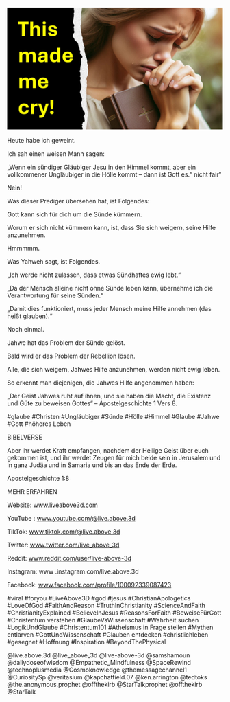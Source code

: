 ![Video cover image](../cover.jpg "cover photo")

Heute habe ich geweint.

Ich sah einen weisen Mann sagen:

„Wenn ein sündiger Gläubiger Jesu in den Himmel kommt, aber ein vollkommener Ungläubiger in die Hölle kommt – dann ist Gott es.“ nicht fair“

Nein!

Was dieser Prediger übersehen hat, ist Folgendes:

Gott kann sich für dich um die Sünde kümmern.

Worum er sich nicht kümmern kann, ist, dass Sie sich weigern, seine Hilfe anzunehmen.

Hmmmmm.

Was Yahweh sagt, ist Folgendes.

„Ich werde nicht zulassen, dass etwas Sündhaftes ewig lebt.“

„Da der Mensch alleine nicht ohne Sünde leben kann, übernehme ich die Verantwortung für seine Sünden.“

„Damit dies funktioniert, muss jeder Mensch meine Hilfe annehmen (das heißt glauben).“

Noch einmal.

Jahwe hat das Problem der Sünde gelöst.

Bald wird er das Problem der Rebellion lösen.

Alle, die sich weigern, Jahwes Hilfe anzunehmen, werden nicht ewig leben.

So erkennt man diejenigen, die Jahwes Hilfe angenommen haben:

„Der Geist Jahwes ruht auf ihnen, und sie haben die Macht, die Existenz und Güte zu beweisen Gottes“ – Apostelgeschichte 1 Vers 8.

#glaube #Christen #Ungläubiger #Sünde #Hölle #Himmel #Glaube #Jahwe #Gott #höheres Leben

BIBELVERSE

Aber ihr werdet Kraft empfangen, nachdem der Heilige Geist über euch gekommen ist, und ihr werdet Zeugen für mich beide sein in Jerusalem und in ganz Judäa und in Samaria und bis an das Ende der Erde.

Apostelgeschichte 1:8

MEHR ERFAHREN

Website: www.liveabove3d.com

YouTube : www.youtube.com/@live.above.3d

TikTok: www.tiktok.com/@live.above.3d

Twitter: www.twitter.com/live_above_3d

Reddit: www.reddit.com/user/live-above-3d

Instagram: www .instagram.com/live.above.3d

Facebook: www.facebook.com/profile/100092339087423

#viral #foryou #LiveAbove3D #god #jesus #ChristianApologetics #LoveOfGod #FaithAndReason #TruthInChristianity #ScienceAndFaith #ChristianityExplained #BelieveInJesus #ReasonsForFaith #BeweiseFürGott #Christentum verstehen #GlaubeVsWissenschaft #Wahrheit suchen #LogikUndGlaube #Christentum101 #Atheismus in Frage stellen #Mythen entlarven #GottUndWissenschaft #Glauben entdecken #christlichleben #gesegnet #Hoffnung #Inspiration #BeyondThePhysical

@live.above.3d @live_above_3d @live-above-3d @samshamoun @dailydoseofwisdom @Empathetic_Mindfulness @SpaceRewind @technoplusmedia @Cosmoknowledge @themessagechannel1 @CuriositySp @veritasium @kapchatfield.07 @ken.arrington @tedtoks @the.anonymous.prophet @offthekirb @StarTalkprophet @offthekirb @StarTalk